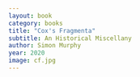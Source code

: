 ```yaml
---
layout: book
category: books
title: "Cox's Fragmenta"
subtitle: An Historical Miscellany
author: Simon Murphy
year: 2020
image: cf.jpg
---
```

